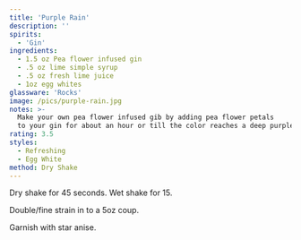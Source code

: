 ```yaml
---
title: 'Purple Rain'
description: ''
spirits:
  - 'Gin'
ingredients:
  - 1.5 oz Pea flower infused gin
  - .5 oz lime simple syrup
  - .5 oz fresh lime juice
  - 1oz egg whites
glassware: 'Rocks'
image: /pics/purple-rain.jpg
notes: >-
  Make your own pea flower infused gib by adding pea flower petals
  to your gin for about an hour or till the color reaches a deep purple.
rating: 3.5
styles:
  - Refreshing
  - Egg White
method: Dry Shake
---
```


Dry shake for 45 seconds. Wet shake for 15. 

Double/fine strain in to a 5oz coup. 

Garnish with star anise.